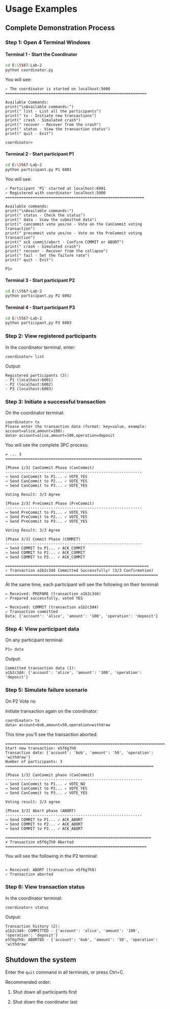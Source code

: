 # Usage Examples

## Complete Demonstration Process

### Step 1: Open 4 Terminal Windows

#### Terminal 1 - Start the Coordinator
```bash
cd E:\5567-Lab-2
python coordinator.py
```

You will see:
```
✓ The coordinator is started on localhost:5000
==============================================================

Available Commands:
print("\nAvailable commands:")
print(" list - List all the participants")
print(" tx - Initiate new transactions")
print(" crash - Simulated crash")
print(" recover - Recover from the crash")
print(" status - View the transaction status")
print(" quit - Exit")

coordinator>
```

#### Terminal 2 - Start participant P1
```bash
cd E:\5567-Lab-2
python participant.py P1 6001
```

You will see:
```
✓ Participant 'P1' started at localhost:6001
✓ Registered with coordinator localhost:5000
=============================================================

Available commands:
print("\nAvailable commands:")
print(" status - Check the status")
print(" data - View the submitted data")
print(" cancommit vote yes/no - Vote on the CanCommit voting transaction")
print(" precommit vote yes/no - Vote on the PreCommit voting transaction")
print(" ack commit/abort - Confirm COMMIT or ABORT")
print(" crash - Simulated crash")
print(" recover - Recover from the collapse")
print(" fail - Set the failure rate")
print(" quit - Exit")

P1>
```

#### Terminal 3 - Start participant P2
```bash
cd E:\5567-Lab-2
python participant.py P2 6002
```

#### Terminal 4 - Start participant P3
```bash
cd E:\5567-Lab-2
python participant.py P3 6003
```

### Step 2: View registered participants

In the coordinator terminal, enter:
```
coordinator> list
```

Output:
```
Registered participants (3):
- P1 (localhost:6001)
- P2 (localhost:6002)
- P3 (localhost:6003)
```

### Step 3: Initiate a successful transaction

On the coordinator terminal:
```
coordinator> tx
Please enter the transaction data (format: key=value, example: account=alice,amount=100):
data> account=alice,amount=100,operation=deposit
```

You will see the complete 3PC process:
```
= ... 3
============================================================

[Phase 1/3] CanCommit Phase (CanCommit)
------------------------------------------------------------
→ Send CanCommit to P1... ✓ VOTE_YES
→ Send CanCommit to P2... ✓ VOTE_YES
→ Send CanCommit to P3... ✓ VOTE_YES

Voting Result: 3/3 Agree

[Phase 2/3] PreCommit Phase (PreCommit)
------------------------------------------------------------
→ Send PreCommit to P1... ✓ VOTE_YES
→ Send PreCommit to P2... ✓ VOTE_YES
→ Send PreCommit to P3... ✓ VOTE_YES

Voting Result: 3/3 Agree

[Phase 3/3] Commit Phase (COMMIT)
------------------------------------------------------------
→ Send COMMIT to P1... ✓ ACK_COMMIT
→ Send COMMIT to P2... ✓ ACK_COMMIT
→ Send COMMIT to P3... ✓ ACK_COMMIT

===============================================================
✓ Transaction a1b2c3d4 Committed Successfully! (3/3 Confirmation)
===================================================================
```

At the same time, each participant will see the following on their terminal:
```
← Received: PREPARE (transaction a1b2c3d4)
✓ Prepared successfully, voted YES

← Received: COMMIT (transaction a1b2c3d4)
✓ Transaction committed
Data: {'account': 'alice', 'amount': '100', 'operation': 'deposit'}
```

### Step 4: View participant data

On any participant terminal:
```
P1> data
```

Output:
```
Committed transaction data (1):
a1b2c3d4: {'account': 'alice', 'amount': '100', 'operation': 'deposit'}
```

### Step 5: Simulate failure scenario

On P2 Vote no

Initiate transaction again on the coordinator:
```
coordinator> tx
data> account=bob,amount=50,operation=withdraw
```

This time you'll see the transaction aborted:
```
======================================================================
Start new transaction: e5f6g7h8
Transaction data: {'account': 'bob', 'amount': '50', 'operation': 'withdraw'}
Number of participants: 3
=================================================================

[Phase 1/3] CanCommit phase (CanCommit)
------------------------------------------------------------
→ Send CanCommit to P1... ✓ VOTE_NO
→ Send CanCommit to P2... ✓ VOTE_YES
→ Send CanCommit to P3... ✓ VOTE_YES

Voting result: 2/3 agree

[Phase 3/3] Abort phase (ABORT)
------------------------------------------------------------
→ Send COMMIT to P1... ✓ ACK_ABORT
→ Send COMMIT to P2... ✓ ACK_ABORT
→ Send COMMIT to P3... ✓ ACK_ABORT

================================================================
✗ Transaction e5f6g7h8 Aborted
==============================================================
```

You will see the following in the P2 terminal:
```

← Received: ABORT (transaction e5f6g7h8)
✓ Transaction aborted
```

### Step 6: View transaction status

In the coordinator terminal:
```
coordinator> status
```

Output:
```
Transaction history (2):
a1b2c3d4: COMMITTED - {'account': 'alice', 'amount': '100', 'operation': 'deposit'}
e5f6g7h8: ABORTED - {'account': 'bob', 'amount': '50', 'operation': 'withdraw'
```

## Shutdown the system

Enter the `quit` command in all terminals, or press Ctrl+C.

Recommended order:

1. Shut down all participants first

2. Shut down the coordinator last
